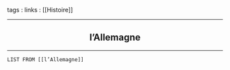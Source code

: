 tags : 
links : [[Histoire]]

****

<h2 style="text-align: center;"> l’Allemagne </h2>

****


```dataview
LIST FROM [[l’Allemagne]]
```

